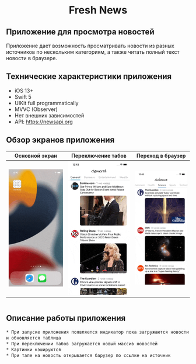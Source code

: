 <h1 align="center">Fresh News</h1> 

## Приложение для просмотра новостей
Приложение дает возможность просматривать новости из разных источников по нескольким категориям, а также читать полный текст новости в браузере.

## Технические характеристики приложения

* iOS 13+
* Swift 5
* UIKit full programmatically
* MVVC (Observer)
* Нет внешних зависимостей
* API: https://newsapi.org

## Обзор экранов приложения

<table>
    <thead>
        <tr>
            <th>Основной экран</th>
            <th>Переключение табов</th>
            <th>Переход в браузер</th>
        </tr>
    </thead>
    <tbody>
        <tr>
            <td>
                <img width="250" src="Resources/MainScreen.gif">
            </td>
            <td>
                <img width="250" src="Resources/TapTabs.gif">
            </td>
                        <td>
                <img width="250" src="Resources/Safari.gif">
            </td>
        </tr>
    </tbody>
</table>

<table>
    <thead>
        </tr>
    </tbody>
</table>

## Описание работы приложения

    * При запуске приложения появляется индикатор пока загружаются новости и обновляется таблица
    * При переключении табов загружается новый массив новостей
    * Картинки кэшируются
    * При тапе на новость открывается барузер по ссылке на источник

